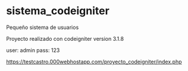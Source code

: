 # sistema_codeigniter

Pequeño sistema de usuarios

Proyecto realizado con codeigniter version 3.1.8

user: admin
pass: 123

https://testcastro.000webhostapp.com/proyecto_codeigniter/index.php
